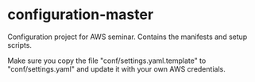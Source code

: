 configuration-master
====================

Configuration project for AWS seminar. Contains the manifests and setup scripts.

Make sure you copy the file "conf/settings.yaml.template" to "conf/settings.yaml"
and update it with your own AWS credentials.


